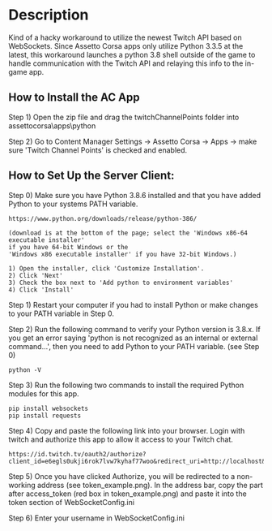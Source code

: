 # Description

Kind of a hacky workaround to utilize the newest Twitch API based on WebSockets. Since Assetto Corsa apps only utilize Python 3.3.5 at the latest, this workaround launches a python 3.8 shell outside of the game to handle communication with the Twitch API and relaying this info to the in-game app.

## How to Install the AC App

Step 1) Open the zip file and drag the twitchChannelPoints folder into assettocorsa\apps\python

Step 2) Go to Content Manager Settings -> Assetto Corsa -> Apps -> make sure 'Twitch Channel Points' is checked and enabled.


## How to Set Up the Server Client:

Step 0) Make sure you have Python 3.8.6 installed and that you have added Python to your systems PATH variable.
	
	https://www.python.org/downloads/release/python-386/ 

	(download is at the bottom of the page; select the 'Windows x86-64 executable installer' 
	if you have 64-bit Windows or the 
	'Windows x86 executable installer' if you have 32-bit Windows.)

	1) Open the installer, click 'Customize Installation'.
	2) Click 'Next'
	3) Check the box next to 'Add python to environment variables'
	4) Click 'Install'
	

Step 1) Restart your computer if you had to install Python or make changes to your PATH variable in Step 0.

Step 2) Run the following command to verify your Python version is 3.8.x. If you get an error saying 'python is not recognized as an internal or external command...', then you need to add Python to your PATH variable. (see Step 0)

	python -V

Step 3) Run the following two commands to install the required Python modules for this app.

	pip install websockets
	pip install requests

Step 4) Copy and paste the following link into your browser. Login with twitch and authorize this app to allow it access to your Twitch chat. 


	https://id.twitch.tv/oauth2/authorize?client_id=e6egls0ukji6rok7lvw7kyhaf77woo&redirect_uri=http://localhost&response_type=token&scope=channel:read:redemptions%20user:read:email


Step 5) Once you have clicked Authorize, you will be redirected to a non-working address (see token_example.png). In the address bar, copy the part after access_token (red box in token_example.png) and paste it into the token section of WebSocketConfig.ini

Step 6) Enter your username in WebSocketConfig.ini